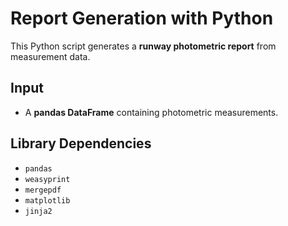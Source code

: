 # Report Generation with Python

This Python script generates a **runway photometric report** from measurement data.

## Input

- A **pandas DataFrame** containing photometric measurements.

## Library Dependencies

- `pandas`  
- `weasyprint`  
- `mergepdf`  
- `matplotlib`  
- `jinja2`

